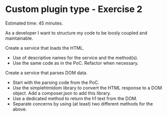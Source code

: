 # Custom plugin type - Exercise 2
Estimated time: 45 minutes.

As a developer I want to structure my code to be loosly coupled and maintainable.

Create a service that loads the HTML.

- Use of descriptive names for the service and the method(s).
- Use the same code as in the PoC. Refactor when necessary.

Create a service that parses DOM data. 

- Start with the parsing code from the PoC.
- Use the simplehtmldom library to convert the HTML response to a DOM object. Add a composer.json to add this library.
- Use a dedicated method to return the h1 text from the DOM. 
- Separate concerns by using (at least) two different methods for the above.

